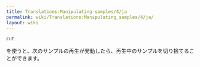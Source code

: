 ```yaml
---
title: Translations:Manipulating samples/4/ja
permalink: wiki/Translations:Manipulating_samples/4/ja/
layout: wiki
---
```


``` Haskell
cut
```

を使うと、次のサンプルの再生が発動したら、再生中のサンプルを切り捨てることができます。
